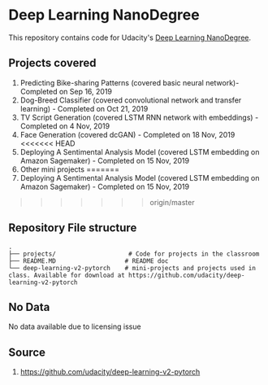 # Deep Learning NanoDegree
This repository contains code for Udacity's [Deep Learning NanoDegree](https://www.udacity.com/course/deep-learning-nanodegree--nd101).

## Projects covered
1. Predicting Bike-sharing Patterns (covered basic neural network)- Completed on Sep 16, 2019
2. Dog-Breed Classifier (covered convolutional network and transfer learning) - Completed on Oct 21, 2019
3. TV Script Generation (covered LSTM RNN network with embeddings) - Completed on 4 Nov, 2019 
4. Face Generation (covered dcGAN) - Completed on 18 Nov, 2019
<<<<<<< HEAD
5. Deploying A Sentimental Analysis Model (covered LSTM embedding on Amazon Sagemaker) - Completed on 15 Nov, 2019
6. Other mini projects 
=======
5. Deploying A Sentimental Analysis Model (covered LSTM embedding on Amazon Sagemaker) - Completed on 15 Nov, 2019  
>>>>>>> origin/master


## Repository File structure
    .
    ├── projects/                    # Code for projects in the classroom
    ├── README.MD                   # README doc
    └── deep-learning-v2-pytorch    # mini-projects and projects used in class. Available for download at https://github.com/udacity/deep-learning-v2-pytorch

## No Data
No data available due to licensing issue

## Source
1. https://github.com/udacity/deep-learning-v2-pytorch
